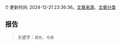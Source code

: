 :alarm_clock: 更新时间: 2024-12-21 23:36:36。[文章来源](/README.md)、[文章分类](/TAGS.md)

## 报告


> 关键字：`报告`、`月报`



